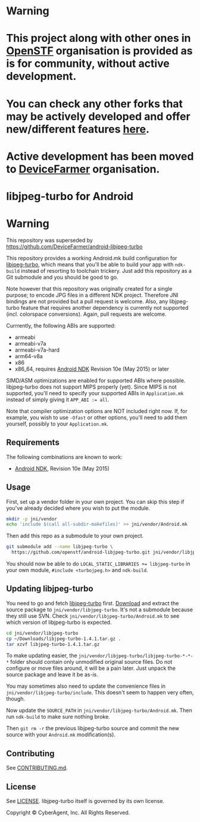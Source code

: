 # Warning

# This project along with other ones in [OpenSTF](https://github.com/openstf) organisation is provided as is for community, without active development.
# You can check any other forks that may be actively developed and offer new/different features [here](https://github.com/openstf/stf/network).
# Active development has been moved to [DeviceFarmer](https://github.com/DeviceFarmer) organisation.

# libjpeg-turbo for Android

# Warning

This repository was superseded by https://github.com/DeviceFarmer/android-libjpeg-turbo

This repository provides a working Android.mk build configuration for [libjpeg-turbo](http://libjpeg-turbo.virtualgl.org/), which means that you'll be able to build your app with `ndk-build` instead of resorting to toolchain trickery. Just add this repository as a Git submodule and you should be good to go.

Note however that this repository was originally created for a single purpose; to encode JPG files in a different NDK project. Therefore JNI bindings are not provided but a pull request is welcome. Also, any libjpeg-turbo feature that requires another dependency is currently not supported (incl. colorspace conversions). Again, pull requests are welcome.

Currrently, the following ABIs are supported:

* armeabi
* armeabi-v7a
* armeabi-v7a-hard
* arm64-v8a
* x86
* x86_64, requires [Android NDK](https://developer.android.com/tools/sdk/ndk/index.html) Revision 10e (May 2015) or later

SIMD/ASM optimizations are enabled for supported ABIs where possible. libjpeg-turbo does not support MIPS properly (yet). Since MIPS is not supported, you'll need to specify your supported ABIs in `Application.mk` instead of simply giving it `APP_ABI := all`.

Note that compiler optimization options are NOT included right now. If, for example, you wish to use `-Ofast` or other options, you'll need to add them yourself, possibly to your `Application.mk`.

## Requirements

The following combinations are known to work:

* [Android NDK](https://developer.android.com/tools/sdk/ndk/index.html), Revision 10e (May 2015)

## Usage

First, set up a vendor folder in your own project. You can skip this step if you've already decided where you wish to put the module.

```bash
mkdir -p jni/vendor
echo 'include $(call all-subdir-makefiles)' >> jni/vendor/Android.mk
```

Then add this repo as a submodule to your own project.

```bash
git submodule add --name libjpeg-turbo \
  https://github.com/openstf/android-libjpeg-turbo.git jni/vendor/libjpeg-turbo
```

You should now be able to do `LOCAL_STATIC_LIBRARIES += libjpeg-turbo` in your own module, `#include <turbojpeg.h>` and `ndk-build`.

## Updating libjpeg-turbo

You need to go and fetch [libjpeg-turbo](http://libjpeg-turbo.virtualgl.org/) first. [Download](http://sourceforge.net/projects/libjpeg-turbo/files/) and extract the source package to `jni/vendor/libjpeg-turbo`. It's not a submodule because they still use SVN. Check `jni/vendor/libjpeg-turbo/Android.mk` to see which version of libjpeg-turbo is expected.

```bash
cd jni/vendor/libjpeg-turbo
cp ~/Downloads/libjpeg-turbo-1.4.1.tar.gz .
tar xzvf libjpeg-turbo-1.4.1.tar.gz
```

To make updating easier, the `jni/vendor/libjpeg-turbo/libjpeg-turbo-*-*-*` folder should contain only unmodified original source files. Do not configure or move files around, it will be a pain later. Just unpack the source package and leave it be as-is.

You may sometimes also need to update the convenience files in `jni/vendor/libjpeg-turbo/include`. This doesn't seem to happen very often, though.

Now update the `SOURCE_PATH` in `jni/vendor/libjpeg-turbo/Android.mk`. Then run `ndk-build` to make sure nothing broke.

Then `git rm -r` the previous libjpeg-turbo source and commit the new source with your `Android.mk` modification(s).

## Contributing

See [CONTRIBUTING.md](CONTRIBUTING.md).

## License

See [LICENSE](LICENSE). libjpeg-turbo itself is governed by its own license.

Copyright © CyberAgent, Inc. All Rights Reserved.
